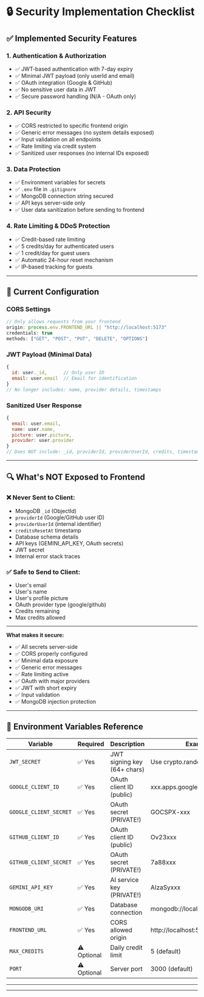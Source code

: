 # 🔒 Security Implementation Checklist

## ✅ Implemented Security Features

### 1. **Authentication & Authorization**
- ✅ JWT-based authentication with 7-day expiry
- ✅ Minimal JWT payload (only userId and email)
- ✅ OAuth integration (Google & GitHub)
- ✅ No sensitive user data in JWT
- ✅ Secure password handling (N/A - OAuth only)

### 2. **API Security**
- ✅ CORS restricted to specific frontend origin
- ✅ Generic error messages (no system details exposed)
- ✅ Input validation on all endpoints
- ✅ Rate limiting via credit system
- ✅ Sanitized user responses (no internal IDs exposed)

### 3. **Data Protection**
- ✅ Environment variables for secrets
- ✅ `.env` file in `.gitignore`
- ✅ MongoDB connection string secured
- ✅ API keys server-side only
- ✅ User data sanitization before sending to frontend

### 4. **Rate Limiting & DDoS Protection**
- ✅ Credit-based rate limiting
- ✅ 5 credits/day for authenticated users
- ✅ 1 credit/day for guest users
- ✅ Automatic 24-hour reset mechanism
- ✅ IP-based tracking for guests

---

## 🔐 Current Configuration

### CORS Settings
```javascript
// Only allows requests from your frontend
origin: process.env.FRONTEND_URL || "http://localhost:5173"
credentials: true
methods: ["GET", "POST", "PUT", "DELETE", "OPTIONS"]
```

### JWT Payload (Minimal Data)
```javascript
{
  id: user._id,      // Only user ID
  email: user.email  // Email for identification
}
// No longer includes: name, provider details, timestamps
```

### Sanitized User Response
```javascript
{
  email: user.email,
  name: user.name,
  picture: user.picture,
  provider: user.provider
}
// Does NOT include: _id, providerId, providerUserId, credits, timestamps
```

---


## 🔍 What's NOT Exposed to Frontend

### ❌ Never Sent to Client:
- MongoDB `_id` (ObjectId)
- `providerId` (Google/GitHub user ID)
- `providerUserId` (internal identifier)
- `creditsResetAt` timestamp
- Database schema details
- API keys (GEMINI_API_KEY, OAuth secrets)
- JWT secret
- Internal error stack traces

### ✅ Safe to Send to Client:
- User's email
- User's name
- User's profile picture
- OAuth provider type (google/github)
- Credits remaining
- Max credits allowed

---

**What makes it secure:**
- ✅ All secrets server-side
- ✅ CORS properly configured
- ✅ Minimal data exposure
- ✅ Generic error messages
- ✅ Rate limiting active
- ✅ OAuth with major providers
- ✅ JWT with short expiry
- ✅ Input validation
- ✅ MongoDB injection protection


---

## 🔑 Environment Variables Reference

| Variable | Required | Description | Example |
|----------|----------|-------------|---------|
| `JWT_SECRET` | ✅ Yes | JWT signing key (64+ chars) | Use crypto.randomBytes(64) |
| `GOOGLE_CLIENT_ID` | ✅ Yes | OAuth client ID (public) | xxx.apps.googleusercontent.com |
| `GOOGLE_CLIENT_SECRET` | ✅ Yes | OAuth secret (PRIVATE!) | GOCSPX-xxx |
| `GITHUB_CLIENT_ID` | ✅ Yes | OAuth client ID (public) | Ov23xxx |
| `GITHUB_CLIENT_SECRET` | ✅ Yes | OAuth secret (PRIVATE!) | 7a88xxx |
| `GEMINI_API_KEY` | ✅ Yes | AI service key (PRIVATE!) | AIzaSyxxx |
| `MONGODB_URI` | ✅ Yes | Database connection | mongodb://localhost:27017 |
| `FRONTEND_URL` | ✅ Yes | CORS allowed origin | http://localhost:5173 |
| `MAX_CREDITS` | ⚠️ Optional | Daily credit limit | 5 (default) |
| `PORT` | ⚠️ Optional | Server port | 3000 (default) |

---



---
